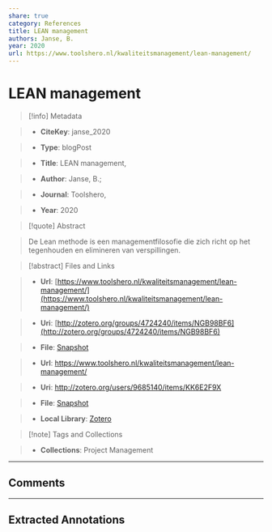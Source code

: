 ```yaml
---
share: true
category: References
title: LEAN management
authors: Janse, B.
year: 2020
url: https://www.toolshero.nl/kwaliteitsmanagement/lean-management/
---
```

  
# LEAN management  
  
> [!info] Metadata  
> - **CiteKey**: janse_2020  
> - **Type**: blogPost  
> - **Title**: LEAN management,   
> - **Author**: Janse, B.;    
> - **Journal**: Toolshero,   
> - **Year**: 2020   
  
> [!quote] Abstract  
> De Lean methode is een managementfilosofie die zich richt op het tegenhouden en elimineren van verspillingen.  
  
> [!abstract] Files and Links  
> - **Url**: [https://www.toolshero.nl/kwaliteitsmanagement/lean-management/](https://www.toolshero.nl/kwaliteitsmanagement/lean-management/)  
> - **Uri**: [http://zotero.org/groups/4724240/items/NGB98BF6](http://zotero.org/groups/4724240/items/NGB98BF6)  
> - **File**: [Snapshot](file:///Users/jan/Zotero/storage/Z9GEE9RS/lean-management.html)  
> - **Url**: https://www.toolshero.nl/kwaliteitsmanagement/lean-management/  
> - **Uri**: http://zotero.org/users/9685140/items/KK6E2F9X  
> - **File**: [Snapshot](file://C:%5CUsers%5C20003936%5CZotero%5Cstorage%5CFB3WBXT7%5Clean-management.html)  
> - **Local Library**: [Zotero]((zotero://select/library/items/KK6E2F9X))  
  
> [!note] Tags and Collections  
> - **Collections**: Project Management  
  
----  
  
## Comments  
  
  
  
----  
  
## Extracted Annotations  
  
